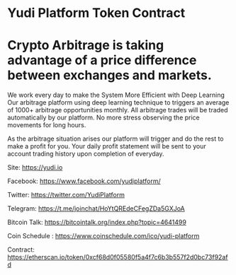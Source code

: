 # Yudi Platform Token Contract
# Crypto Arbitrage is taking advantage of a price difference between exchanges and markets.

We work every day to make the System More Efficient with Deep Learning
Our arbitrage platform using deep learning technique to triggers an average of 1000+ arbitrage opportunities monthly.
All arbitrage trades will be traded automatically by our platform. 
No more stress observing the price movements for long hours.

As the arbitrage situation arises our platform will trigger and do the rest to make a profit for you. 
Your daily profit statement will be sent to your account trading history upon completion of everyday.

Site: https://yudi.io

Facebook: https://www.facebook.com/yudiplatform/

Twitter: https://twitter.com/YudiPlatform

Telegram: https://t.me/joinchat/HoYtQREdeCFegZDa5GXJoA

Bitcoin Talk: https://bitcointalk.org/index.php?topic=4641499

Coin Schedule : https://www.coinschedule.com/ico/yudi-platform

Contract: https://etherscan.io/token/0xcf68d0f05580f5a4f7c6b3b557f2d0bc73f92afd
